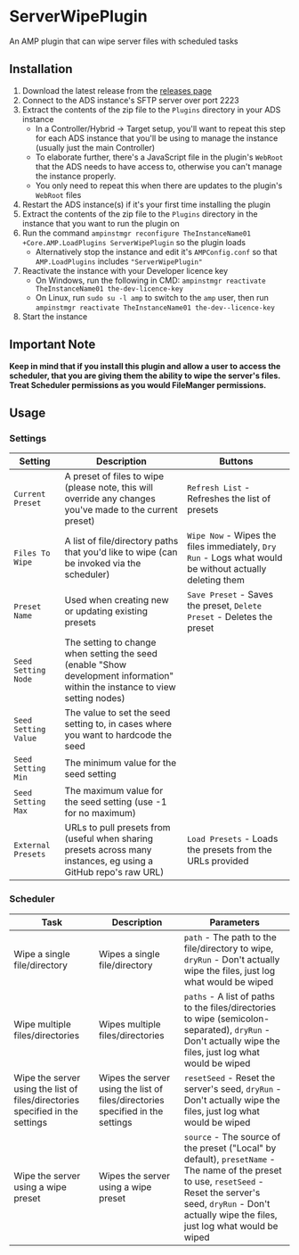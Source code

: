 # ServerWipePlugin

An AMP plugin that can wipe server files with scheduled tasks

## Installation

1. Download the latest release from the [releases page](https://github.com/p0t4t0sandwich/ServerWipePlugin/releases)
2. Connect to the ADS instance's SFTP server over port 2223
3. Extract the contents of the zip file to the `Plugins` directory in your ADS instance
    * In a Controller/Hybrid -> Target setup, you'll want to repeat this step for each ADS instance that you'll be using to manage the instance (usually just the main Controller)
    * To elaborate further, there's a JavaScript file in the plugin's `WebRoot` that the ADS needs to have access to, otherwise you can't manage the instance properly.
    * You only need to repeat this when there are updates to the plugin's `WebRoot` files
4. Restart the ADS instance(s) if it's your first time installing the plugin
5. Extract the contents of the zip file to the `Plugins` directory in the instance that you want to run the plugin on
6. Run the command `ampinstmgr reconfigure TheInstanceName01 +Core.AMP.LoadPlugins ServerWipePlugin` so the plugin loads
    * Alternatively stop the instance and edit it's `AMPConfig.conf` so that `AMP.LoadPlugins` includes `"ServerWipePlugin"`
7. Reactivate the instance with your Developer licence key
   * On Windows, run the following in CMD: `ampinstmgr reactivate TheInstanceName01 the-dev-licence-key`
   * On Linux, run `sudo su -l amp` to switch to the `amp` user, then run `ampinstmgr reactivate TheInstanceName01 the-dev--licence-key`
8. Start the instance

## **Important Note**

**Keep in mind that if you install this plugin and allow a user to access the scheduler, that you are giving them the
ability to wipe the server's files. Treat Scheduler permissions as you would FileManger permissions.**

## Usage

### Settings

| Setting              | Description                                                                                                                   | Buttons                                                                                                 |
|----------------------|-------------------------------------------------------------------------------------------------------------------------------|---------------------------------------------------------------------------------------------------------|
| `Current Preset`     | A preset of files to wipe (please note, this will override any changes you've made to the current preset)                     | `Refresh List` - Refreshes the list of presets                                                          |
| `Files To Wipe`      | A list of file/directory paths that you'd like to wipe (can be invoked via the scheduler)                                     | `Wipe Now` - Wipes the files immediately, `Dry Run` - Logs what would be without actually deleting them |
| `Preset Name`        | Used when creating new or updating existing presets                                                                           | `Save Preset` - Saves the preset, `Delete Preset` - Deletes the preset                                  |
| `Seed Setting Node`  | The setting to change when setting the seed (enable "Show development information" within the instance to view setting nodes) |                                                                                                         |
| `Seed Setting Value` | The value to set the seed setting to, in cases where you want to hardcode the seed                                            |                                                                                                         |
| `Seed Setting Min`   | The minimum value for the seed setting                                                                                        |                                                                                                         |
| `Seed Setting Max`   | The maximum value for the seed setting (use -1 for no maximum)                                                                |                                                                                                         |
| `External Presets`   | URLs to pull presets from (useful when sharing presets across many instances, eg using a GitHub repo's raw URL)               | `Load Presets` - Loads the presets from the URLs provided                                               |

### Scheduler

| Task                                                                          | Description                                                                    | Parameters                                                                                                                                                                                                            |
|-------------------------------------------------------------------------------|--------------------------------------------------------------------------------|-----------------------------------------------------------------------------------------------------------------------------------------------------------------------------------------------------------------------|
| Wipe a single file/directory                                                  | Wipes a single file/directory                                                  | `path` - The path to the file/directory to wipe, `dryRun` - Don't actually wipe the files, just log what would be wiped                                                                                               |
| Wipe multiple files/directories                                               | Wipes multiple files/directories                                               | `paths` - A list of paths to the files/directories to wipe (semicolon-separated), `dryRun` - Don't actually wipe the files, just log what would be wiped                                                              |
| Wipe the server using the list of files/directories specified in the settings | Wipes the server using the list of files/directories specified in the settings | `resetSeed` - Reset the server's seed, `dryRun` - Don't actually wipe the files, just log what would be wiped                                                                                                         |
| Wipe the server using a wipe preset                                           | Wipes the server using a wipe preset                                           | `source` - The source of the preset ("Local" by default), `presetName` - The name of the preset to use, `resetSeed` - Reset the server's seed, `dryRun` - Don't actually wipe the files, just log what would be wiped |
